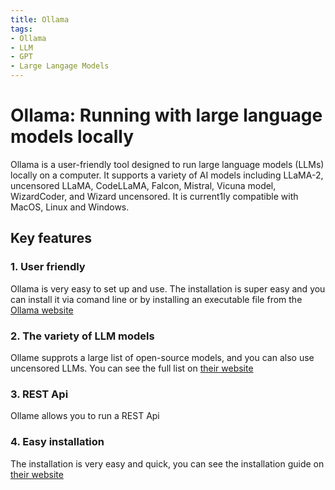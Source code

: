 ```yaml
---
title: Ollama
tags:
- Ollama
- LLM
- GPT
- Large Langage Models
---
```


# Ollama: Running with large language models locally

Ollama is a user-friendly tool designed to run large language models (LLMs) locally on a computer. It supports a variety of AI models including LLaMA-2, uncensored LLaMA, CodeLLaMA, Falcon, Mistral, Vicuna model, WizardCoder, and Wizard uncensored. It is current1ly compatible with MacOS, Linux and Windows.

## Key features

### 1. User friendly

Ollama is very easy to set up and use. The installation is super easy and you can install it via comand line or by installing an executable file from the [Ollama website](https://ollama.ai/)

### 2. The variety of LLM models

Ollame supprots a large list of open-source models, and you can also use uncensored LLMs. You can see the full list on [their website](https://ollama.ai/library)

### 3. REST Api

Ollame allows you to run a REST Api

### 4. Easy installation

The installation is very easy and quick, you can see the installation guide on [their website](https://ollama.ai/)


